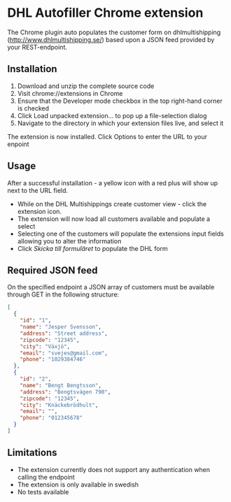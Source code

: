 # DHL Autofiller Chrome extension

The Chrome plugin auto populates the customer form on dhlmultishipping (http://www.dhlmultishipping.se/) based upon a JSON feed provided by your REST-endpoint.

## Installation

1. Download and unzip the complete source code
2. Visit chrome://extensions in Chrome
3. Ensure that the Developer mode checkbox in the top right-hand corner is checked
4. Click Load unpacked extension… to pop up a file-selection dialog
5. Navigate to the directory in which your extension files live, and select it

The extension is now installed. Click Options to enter the URL to your enpoint

## Usage

After a successful installation - a yellow icon with a red plus will show up next to the URL field.

* While on the DHL Multishippings create customer view - click the extension icon.
* The extension will now load all customers available and populate a select
* Selecting one of the customers will populate the extensions input fields allowing you to alter the information
* Click *Skicka till formuläret* to populate the DHL form

## Required JSON feed

On the specified endpoint a JSON array of customers must be available through GET in the following structure:
```json
[
  {
    "id": "1",
    "name": "Jesper Svensson",
    "address": "Street address",
    "zipcode": "12345",
    "city": "Växjö",
    "email": "svejes@gmail.com",
    "phone": "1029384746"
  },
  {
    "id": "2",
    "name": "Bengt Bengtsson",
    "address": "Bengtsvägen 790",
    "zipcode": "12345",
    "city": "Knäckebrödhult",
    "email": "",
    "phone": "012345678"
  }
]
```

## Limitations
* The extension currently does not support any authentication when calling the endpoint
* The extension is only available in swedish
* No tests available
